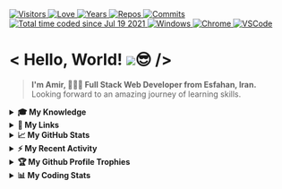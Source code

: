 <div>
  <a href="https://github.com/antonkomarev/github-profile-views-counter">
    <img alt="Visitors" title="Times my Page Visited" src="https://komarev.com/ghpvc/?username=Amir-Pourhadi&label=Visitors&color=blueviolet" />
  </a>
  <a href="https://github.com/chetanraj/awesome-github-badges">
    <img alt="Love" title="Always Coding with Love" src="https://img.shields.io/badge/Code%20with-Love-red?logo=southwestairlines" />
  </a>
  <a href="https://badges.pufler.dev">
    <img alt="Years" title="Years I am Coding" src="https://badges.pufler.dev/years/Amir-Pourhadi?color=orange&logo=skyliner&logoColor=white" />
  </a>
  <a href="https://github.com/Amir-Pourhadi?tab=repositories">
    <img alt="Repos" title="My Repositories" src="https://badges.pufler.dev/repos/Amir-Pourhadi?color=success&logo=github" />
  </a>
  <a href="https://badges.pufler.dev">
    <img alt="Commits" title="My Commits" src="https://badges.pufler.dev/commits/monthly/Amir-Pourhadi?color=green&logo=hotjar&logoColor=white" />
  </a>
  <br>
  <a href="https://wakatime.com/AmirPourhadi">
    <img src="https://wakatime.com/badge/user/547ff532-32f5-41bf-aba6-cbc2785b8253.svg" alt="Total time coded since Jul 19 2021" alt="Time Coded" />
  </a>
  <a href="https://microsoft.com/en-us/windows">
    <img alt="Windows" title="Using Windows 10" src="https://img.shields.io/badge/Windows-0078D6?logo=windows&logoColor=white" />
  </a>
  <a href="https://google.com/chrome" >
    <img alt="Chrome" title="My Browser" src="https://img.shields.io/badge/Google%20Chrome-4285F4?logo=GoogleChrome&logoColor=white" />
  </a>
  <a href="https://code.visualstudio.com">
    <img alt="VSCode" title="My Editor" src="https://img.shields.io/badge/-VS%20Code-23A9F2?logo=Visual%20Studio%20Code&logoColor=white" />
  </a>
</div>
  
<h1> < Hello, World! <img src="https://raw.githubusercontent.com/MartinHeinz/MartinHeinz/master/wave.gif" width="30px">😎 /> </h1>

> **I'm Amir, 👨🏻‍💻 Full Stack Web Developer from Esfahan, Iran.**  
> Looking forward to an amazing journey of learning skills.

<details>
  <summary><b>🎓 My Knowledge</b></summary><br>

  <a href="https://edclub.com/typingclub">
    <img alt="Fast Typing" title="Typing Club" src="https://img.shields.io/badge/-Fast%20Typing-important?style=flat-square&logo=speedtest&logoColor=white" />
  </a>
  <a href="https://prettier.io">
    <img alt="Prettier" title="Code Formatter" src="https://img.shields.io/badge/-Prettier-F7B93E?style=flat-square&logo=prettier&logoColor=white" />
  </a>
  <a href="https://git-scm.com">
    <img alt="Git" title="Version Control System" src="https://img.shields.io/badge/-Git-F05032?style=flat-square&logo=git&logoColor=white" />
  </a>
  <a href="https://github.com/Amir-Pourhadi">
    <img alt="GitHub" title="Best Internet Hosting for VCS" src="https://img.shields.io/badge/-Github-181717?style=flat-square&logo=GitHub&logoColor=white" />
  </a>
  <a href="https://gitlab.com/Amir-Pourhadi">
    <img alt="GitLab" title="An Internet Hosting for VCS" src="https://img.shields.io/badge/-GitLab-FCA121?style=flat-square&logo=gitlab" />
  </a>
  <a href="https://bitbucket.org/Amir-Pourhadi">
    <img alt="BitBucket" title="Simple Internet Hosting for VCS" src="https://img.shields.io/badge/bitbucket-%230047B3?style=flat-square&logo=bitbucket&logoColor=white" />
  </a>
  <br>
  <a href="https://developer.mozilla.org/en-US/docs/Web/HTML">
    <img alt="HTML" title="HyperText Markup Language" src="https://img.shields.io/badge/HTML-E34F26?style=flat-square&logo=html5&logoColor=white" />
  </a>
  <a href="https://developer.mozilla.org/en-US/docs/Web/CSS">
    <img alt="CSS" title="Cascading Style Sheets" src="https://img.shields.io/badge/CSS-1572B6?style=flat-square&logo=css3&logoColor=white" />
  </a>
  <a href="https://sass-lang.com">
    <img alt="Sass" title="A Preprocessor Scripting Language Interpreted Into Cascading Style Sheets" src="https://img.shields.io/badge/Sass-CC6699?style=flat-square&logo=sass&logoColor=white" />
  </a>
  <a href="https://getbootstrap.com">
    <img alt="Bootstrap" title="CSS Framework Directed at Responsive, Mobile-First Front-End Web Development" src="https://img.shields.io/badge/Bootstrap-563D7C?style=flat-square&logo=bootstrap&logoColor=white" />
  </a>
  <a href="https://developer.mozilla.org/en-US/docs/Web/JavaScript">
    <img alt="JS" title="A High-Level, Often Just-in-Time Compiled and Multi-Paradigm Programming Language" src="https://img.shields.io/badge/JavaScript-323330?style=flat-square&logo=javascript&logoColor=F7DF1E" />
  </a>
  <a href="https://jquery.com">
    <img alt="Jquery" title="A JS Library Designed to Simplify HTML DOM Tree Traversal and Manipulation, Event Handling, CSS Animation and Ajax" src="https://img.shields.io/badge/jQuery-0769AD?style=flat-square&logo=jquery&logoColor=white" />
  </a>
  <br>
  <a href="https://reactjs.org">
    <img alt="React" title="A Front-End JS Library for Building User Interfaces or UI Components" src="https://img.shields.io/badge/React-45b8d8?style=flat-square&logo=react&logoColor=white" />
  </a>
  <a href="https://redux.js.org">
    <img alt="Redux" title="A JS Library for Managing and Centralizing Application State" src="https://img.shields.io/badge/Redux-593D88?style=flat-square&logo=redux&logoColor=white" />
  </a>
  <a href="https://npmjs.com">
    <img alt="NPM" title="A Package Manager for JS" src="https://img.shields.io/badge/-NPM-CB3837?style=flat-square&logo=npm&logoColor=white" />
  </a>
  <a href="https://reactrouter.com">
    <img alt="React-Router" title="A Library to Implement Dynamic Routing in Web Apps" src="https://img.shields.io/badge/React_Router-CA4245?style=flat-square&logo=react-router&logoColor=white" />
  </a>
  <a href="https://styled-components.com">
    <img alt="Styled-Component" title="A Library Utilize Tagged Template Literals to Style Components" src="https://img.shields.io/badge/styled--components-DB7093?style=flat-square&logo=styled-components&logoColor=white" />
  </a>
  <br>
  <a href="https://nodejs.org">
    <img alt="NodeJS" title="A Back-End JS Runtime Environment, Runs on the V8 Engine and Executes JS code Outside Web Browser" src="https://img.shields.io/badge/Node.js-43853D?style=flat-square&logo=node.js&logoColor=white" />
  </a>
  <a href="https://babeljs.io">
    <img alt="Babel" title="A Popular TransCompiler for Using Newest Features of JS" src="https://img.shields.io/badge/babel-yellow?style=flat-square&logo=babel&logoColor=white" />
  </a>
  <a href="https://webpack.js.org">
    <img alt="WebPack" title="A JS Module Bundler" src="https://img.shields.io/badge/-WebPack-1C78C0?style=flat-square&logo=WebPack&logoColor=white" />
  </a>
  <a href="https://eslint.org">
    <img alt="ESLint" title="A Static Code Analysis Tool for Identifying Problematic Patterns Found in JS Code" src="https://img.shields.io/badge/-ESLint-4B32C3?style=flat-square&logo=ESLint&logoColor=white" />
  </a>
  <a href="https://expressjs.com">
    <img alt="Express" title="A Back-End Web Application Framework for Node JS" src="https://img.shields.io/badge/Express.js-404D59?style=flat-square" />
  </a>
  <a href="https://mongodb.com">
    <img alt="MongoDB" title="A NoSQL Database Program" src="https://img.shields.io/badge/MongoDB-4EA94B?style=flat-square&logo=mongodb&logoColor=white" />
  </a>
  <a href="https://postman.com">
    <img alt="Postman" title="An API Testing Application" src="https://img.shields.io/badge/Postman-FF6C37?style=flat-square&logo=postman&logoColor=white" />
  </a>
  <br>
  <a href="https://netlify.com">
    <img alt="Netlify" title="Offers Hosting and Serverless Back-End Services for Web Applications and Static Websites" src="https://img.shields.io/badge/Netlify-00C7B7?style=flat-square&logo=netlify&logoColor=white" />
  </a>
  <a href="https://heroku.com">
    <img alt="Heroku" title="A Cloud Platform as a Service Supporting Several Programming Languages." src="https://img.shields.io/badge/Heroku-430098?style=flat-square&logo=heroku&logoColor=white" />
  </a>
  <a href="https://ubuntu.com">
    <img alt="Ubuntu" title="A Linux Distribution" src="https://img.shields.io/badge/Ubuntu-E95420?style=flat-square&logo=ubuntu&logoColor=white" />
  </a>
  <a href="https://trello.com">
    <img alt="Trello" title="A Web-based Kanban Project Management Application" src="https://img.shields.io/badge/-Trello-0079BF?style=flat-square&logo=Trello&logoColor=white" />
  </a>
  <a href="https://adobe.com/products/xd.html">
    <img alt="Adobe XD" title="A Vector-Based User Experience Design Tool for Web and Mobile Apps" src="https://img.shields.io/badge/Adobe%20XD-470137?style=flat-square&logo=Adobe%20XD&logoColor=#FF61F6" />
  </a>
  <a href="https://adobe.com/products/photoshop.html">
    <img alt="PhotoShop" title="A Raster Graphics Editor" src="https://img.shields.io/badge/Photoshop-%2331A8FF?style=flat-square&logo=adobephotoshop&logoColor=white" />
  </a>
  <br>
  <a href="https://microsoft.com/en-us/microsoft-365">
    <img alt="Office" title="A Family of Client Software, Server Software, and Services" src="https://img.shields.io/badge/Microsoft_Office-D83B01?style=flat-square&logo=microsoft-office&logoColor=white" />
  </a>
  <a href="https://microsoft.com/en-us/microsoft-365/word">
    <img alt="Word" title="A Word Processing Software" src="https://img.shields.io/badge/Word-2B579A?style=flat-square&logo=microsoft-word&logoColor=white" />
  </a>
  <a href="https://microsoft.com/en-us/microsoft-365/powerpoint">
    <img alt="Powerpoint" title="A Powerful Slide Show Presentation Program" src="https://img.shields.io/badge/PowerPoint-B7472A?style=flat-square&logo=microsoft-powerpoint&logoColor=white" />
  </a>
  <a href="https://microsoft.com/en-us/microsoft-365/excel">
    <img alt="Excel" title="A Spread Sheet to Organize Data and Perform Financial Analysis" src="https://img.shields.io/badge/Excel-217346?style=flat-square&logo=microsoft-excel&logoColor=white" />
  </a>
  <a href="https://microsoft.com/en-us/microsoft-365/access">
    <img alt="Access" title="An Information Management Tool, or Relational Database, Helps You Store Information for Reference, Reporting and Analysis" src="https://img.shields.io/badge/Access-A4373A?style=flat-square&logo=microsoft-access&logoColor=white" />
  </a>
  <a href="https://microsoft.com/en-us/microsoft-365/outlook">
    <img alt="Outlook" title="A Personal Information Manager Software System" src="https://img.shields.io/badge/Outlook-0072c6?style=flat-square&logo=microsoft-outlook&logoColor=white" />
  </a>
</details>

<details>
  <summary><b>🔗 My Links</b></summary><br>
  <div align="center">
    <a href="https://t.me/AmirPourhadiOfficial">
      <img height="40" alt="Telegram" title="Telegram" src="./images/telegram.svg" />
    </a>
    &nbsp;&nbsp;
    <a href="mailto:Alex.CE1379@Gmail.com">
      <img height="40" alt="Gmail" title="Gmail" src="./images/gmail.svg" />
    </a>
    &nbsp;&nbsp;
    <a href="https://linkedin.com/in/amirpourhadi">
      <img height="40" alt="LinkedIn" title="LinkedIn" src="./images/linkedin.svg" />
    </a>
    &nbsp;&nbsp;
    <a href="https://trello.com/amir_pourhadi_projects">
      <img height="40" alt="Trello" title="Trello" src="./images/trello.svg" />
    </a>
    &nbsp;&nbsp;
    <a href="https://instagram.com/amir.pourhadi.official">
      <img height="40" alt="Instagram" title="Instagram" src="./images/instagram.svg" />
    </a>
    &nbsp;&nbsp;
    <a href="https://facebook.com/AmirPourhadiOfficial">
      <img height="40" alt="Facebook" title="Facebook" src="./images/facebook.svg" />
    </a>
    &nbsp;&nbsp;
    <a href="https://twitter.com/AmirPourhadi">
      <img height="40" alt="Twitter" title="Twitter" src="./images/twitter.svg" />
    </a>
    &nbsp;&nbsp;
    <a href="https://freecodecamp.org/amirpourhadi">
      <img height="40" alt="FreeCodeCamp" title="FreeCodeCamp" src="./images/fcc.svg" />
    </a>
    &nbsp;&nbsp;
    <a href="https://sololearn.com/profile/19964067">
      <img height="40" alt="SoloLearn" title="SoloLearn" src="./images/sololearn.svg" />
    </a>
    &nbsp;&nbsp;
    <a href="https://steamcommunity.com/id/AmirPourhadi">
      <img height="40" alt="Steam" title="Steam" src="./images/steam.svg" />
    </a>
    &nbsp;&nbsp;
    <a href="https://discordapp.com/users/782137480475574272">
      <img height="40" alt="Discord" title="Discord" src="./images/discord.svg" />
    </a>
  </div>
</details>

<details>
  <summary><b>📈 My GitHub Stats</b></summary><br>

  <div>
    <a href="https://github-readme-stats.vercel.app">
      <img height="160" src="https://github-readme-stats.vercel.app/api?username=Amir-Pourhadi&theme=radical&hide_border=true&count_private=true&show_icons=true" />
    </a>
    <a href="https://github.com/DenverCoder1/github-readme-streak-stats">
      <img height="161" src="http://github-readme-streak-stats.herokuapp.com?user=Amir-Pourhadi&theme=radical&hide_border=true" />
    </a>
  </div>
  <div>
    <a href="https://github-readme-stats.vercel.app">
      <img src="https://github-readme-stats.vercel.app/api/top-langs/?username=Amir-Pourhadi&theme=radical&hide_border=true&layout=compact" />
    </a>
    <a height="157" href="https://wakatime.com/AmirPourhadi">
      <img height="156" src="https://github-readme-stats.vercel.app/api/wakatime?username=AmirPourhadi&theme=radical&hide_border=true&langs_count=6&layout=compact" />
    </a>
  </div>
</details>

<details>
  <summary><b>⚡ My Recent Activity</b></summary><br>

  <!--RECENT_ACTIVITY:start-->
1. 📔 Created new repository [Amir-Pourhadi/Personal-Website](https://github.com/Amir-Pourhadi/Personal-Website)
2. 📔 Created new repository [Amir-Pourhadi/Personal-Website](https://github.com/Amir-Pourhadi/Personal-Website)
3. 📔 Created new repository [Amir-Pourhadi/Personal-Website](https://github.com/Amir-Pourhadi/Personal-Website)
4. 📔 Created new repository [Amir-Pourhadi/Learn-JavaScript](https://github.com/Amir-Pourhadi/Learn-JavaScript)
5. 📔 Created new repository [Amir-Pourhadi/Learn-JavaScript](https://github.com/Amir-Pourhadi/Learn-JavaScript)
  <!--RECENT_ACTIVITY:end-->
  
</details>

<details>
  <summary><b>🏆 My Github Profile Trophies</b></summary><br>

  <a href="https://github.com/ryo-ma/github-profile-trophy">
    <img src="https://github-profile-trophy.vercel.app/?username=Amir-Pourhadi&theme=radical&margin-w=30&no-frame=true" />
  </a>
</details>

<details>
  <summary><b>📊 My Coding Stats</b></summary><br>

  <!--START_SECTION:waka-->
![Lines of code](https://img.shields.io/badge/From%20Hello%20World%20I%27ve%20Written-101451%20lines%20of%20code-blue)

**I'm a Night 🦉** 

```text
🌞 Morning    148 commits    ███░░░░░░░░░░░░░░░░░░░░░░   15.16% 
🌆 Daytime    271 commits    ███████░░░░░░░░░░░░░░░░░░   27.77% 
🌃 Evening    435 commits    ███████████░░░░░░░░░░░░░░   44.57% 
🌙 Night      122 commits    ███░░░░░░░░░░░░░░░░░░░░░░   12.5%

```
📅 **I'm Most Productive on Saturday** 

```text
Monday       94 commits     ██░░░░░░░░░░░░░░░░░░░░░░░   9.63% 
Tuesday      152 commits    ████░░░░░░░░░░░░░░░░░░░░░   15.57% 
Wednesday    107 commits    ██░░░░░░░░░░░░░░░░░░░░░░░   10.96% 
Thursday     128 commits    ███░░░░░░░░░░░░░░░░░░░░░░   13.11% 
Friday       160 commits    ████░░░░░░░░░░░░░░░░░░░░░   16.39% 
Saturday     205 commits    █████░░░░░░░░░░░░░░░░░░░░   21.0% 
Sunday       130 commits    ███░░░░░░░░░░░░░░░░░░░░░░   13.32%

```


📊 **This Week I Spent My Time On** 

```text
💬 Programming Languages: 
JavaScript               33 hrs 3 mins       ████████████████░░░░░░░░░   65.8% 
Markdown                 5 hrs 53 mins       ███░░░░░░░░░░░░░░░░░░░░░░   11.71% 
HTML                     3 hrs 36 mins       █░░░░░░░░░░░░░░░░░░░░░░░░   7.19% 
CSS                      3 hrs 16 mins       █░░░░░░░░░░░░░░░░░░░░░░░░   6.52% 
JSON                     3 hrs 9 mins        █░░░░░░░░░░░░░░░░░░░░░░░░   6.29%

🐱‍💻 Projects: 
Learn-JavaScript         40 hrs 33 mins      ████████████████████░░░░░   80.72% 
Codewars-Answers         3 hrs 21 mins       █░░░░░░░░░░░░░░░░░░░░░░░░   6.68% 
CYF-HTML-CSS-Homework    3 hrs 8 mins        █░░░░░░░░░░░░░░░░░░░░░░░░   6.24% 
Unknown Project          2 hrs 25 mins       █░░░░░░░░░░░░░░░░░░░░░░░░   4.82% 
Hotel-Project            45 mins             ░░░░░░░░░░░░░░░░░░░░░░░░░   1.52%

```

**I Mostly Code in JavaScript** 

```text
JavaScript               16 repos            ██████████████░░░░░░░░░░░   59.26% 
HTML                     7 repos             ██████░░░░░░░░░░░░░░░░░░░   25.93% 
CSS                      2 repos             █░░░░░░░░░░░░░░░░░░░░░░░░   7.41% 
Java                     2 repos             █░░░░░░░░░░░░░░░░░░░░░░░░   7.41%

```



 Last Updated on 31/10/2021
<!--END_SECTION:waka-->

  <a href="https://codewars.com/users/AmirPourhadi">
    <img alt="CodeWars" title="Practice Makes Perfect" src="https://codewars.com/users/AmirPourhadi/badges/large" />
  </a><br>

  [](https://hit.yhype.me/github/profile?user_id=48559675)
</details>
